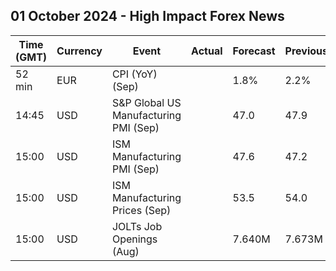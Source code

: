 ## 01 October 2024 - High Impact Forex News

| Time (GMT) | Currency | Event | Actual | Forecast | Previous |
|------|----------|-------|--------|----------|----------|
| 52 min | EUR | CPI (YoY) (Sep) |  | 1.8% | 2.2% |
| 14:45 | USD | S&P Global US Manufacturing PMI (Sep) |  | 47.0 | 47.9 |
| 15:00 | USD | ISM Manufacturing PMI (Sep) |  | 47.6 | 47.2 |
| 15:00 | USD | ISM Manufacturing Prices (Sep) |  | 53.5 | 54.0 |
| 15:00 | USD | JOLTs Job Openings (Aug) |  | 7.640M | 7.673M |
